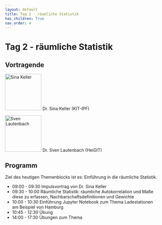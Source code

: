 ```yaml
---
layout: default
title: Tag 2 - räumliche Statistik
has_children: True 
nav_order: 4
---
```


# Tag 2 - räumliche Statistik
## Vortragende

<p>
<img src="https://raw.githubusercontent.com/heikalab/urbandatascience/main/images/keller.jpg" alt="Sina Keller" style="align:left; width:120px;height:120px;">
Dr. Sina Keller (KIT-IPF)
</p>

<p>
<img src="https://raw.githubusercontent.com/heikalab/urbandatascience/main/images/lautenbach.jpg" alt="Sven Lautenbach" style="align:left; width:120px;height:120px;">
Dr. Sven Lautenbach (HeiGIT)
</p>

## Programm
Ziel des heutigen Themenblocks ist es: Einführung in die räumliche Statistik.
*	09:00 - 09:30 Impulsvortrag von Dr. Sina Keller
*	09:30 - 10:00 Räumliche Statistik: räumliche Autokorrelation und Maße diese zu erfassen, Nachbarschaftsdefinitionen und Gewichte
*	10:00 - 10:30 Einführung Jupyter Notebook zum Thema Ladestationen am Beispiel von Hamburg
* 10:45 - 12:30 Übung
* 14:00 - 17:30 Übungen zum Thema
